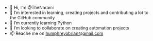 - 👋 Hi, I’m @TheNarami 
- 👀 I’m interested in learning, creating projects and contributing a lot to the GitHub community
- 🌱 I’m currently learning Python
- 💞️ I’m looking to collaborate on creating automation projects
- 📫 Reache me on humphreyobrian@gmail.com

<!---
TheNarami/TheNarami is a ✨ special ✨ repository because its `README.md` (this file) appears on your GitHub profile.
You can click the Preview link to take a look at your changes.
--->
